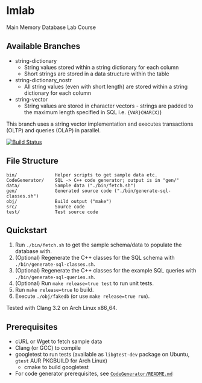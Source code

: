 # Imlab

Main Memory Database Lab Course

## Available Branches

  * string-dictionary
    * String values stored within a string dictionary for each column
    * Short strings are stored in a data structure within the table
  * string-dictionary_nostr
    * All string values (even with short length) are stored within a string dictionary for each column
  * string-vector
    * String values are stored in character vectors - strings are padded to the maximum length specified in SQL i.e. `{VAR}CHAR(X)`)

This branch uses a string vector implementation and executes transactions (OLTP) and queries (OLAP) in parallel.

[![Build Status](https://secure.travis-ci.org/fwalch/imlab.png?branch=master)](http://travis-ci.org/fwalch/imlab)

## File Structure

    bin/              Helper scripts to get sample data etc.
    CodeGenerator/    SQL -> C++ code generator; output is in "gen/"
    data/             Sample data ("./bin/fetch.sh")
    gen/              Generated source code ("./bin/generate-sql-classes.sh")
    obj/              Build output ("make")
    src/              Source code
    test/             Test source code

## Quickstart

 1. Run `./bin/fetch.sh` to get the sample schema/data to populate the database with.
 2. (Optional) Regenerate the C++ classes for the SQL schema with `./bin/generate-sql-classes.sh`.
 3. (Optional) Regenerate the C++ classes for the example SQL queries with `./bin/generate-sql-queries.sh`.
 4. (Optional) Run `make release=true test` to run unit tests.
 5. Run `make release=true` to build.
 6. Execute `./obj/fakedb` (or use `make release=true run`).

Tested with Clang 3.2 on Arch Linux x86_64.

## Prerequisites

 * cURL or Wget to fetch sample data
 * Clang (or GCC) to compile
 * googletest to run tests (available as `libgtest-dev` package on Ubuntu, `gtest` AUR PKGBUILD for Arch Linux)
   * cmake to build googletest
 * For code generator prerequisites, see [`CodeGenerator/README.md`](CodeGenerator/README.md)
